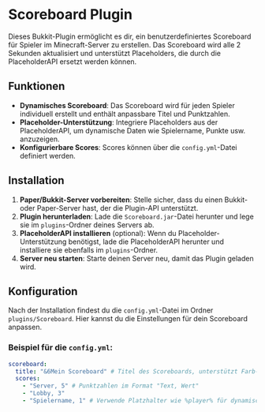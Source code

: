 # Scoreboard Plugin

Dieses Bukkit-Plugin ermöglicht es dir, ein benutzerdefiniertes Scoreboard für Spieler im Minecraft-Server zu erstellen. Das Scoreboard wird alle 2 Sekunden aktualisiert und unterstützt Placeholders, die durch die PlaceholderAPI ersetzt werden können.

## Funktionen

- **Dynamisches Scoreboard**: Das Scoreboard wird für jeden Spieler individuell erstellt und enthält anpassbare Titel und Punktzahlen.
- **Placeholder-Unterstützung**: Integriere Placeholders aus der PlaceholderAPI, um dynamische Daten wie Spielername, Punkte usw. anzuzeigen.
- **Konfigurierbare Scores**: Scores können über die `config.yml`-Datei definiert werden.

## Installation

1. **Paper/Bukkit-Server vorbereiten**: Stelle sicher, dass du einen Bukkit- oder Paper-Server hast, der die Plugin-API unterstützt.
2. **Plugin herunterladen**: Lade die `Scoreboard.jar`-Datei herunter und lege sie im `plugins`-Ordner deines Servers ab.
3. **PlaceholderAPI installieren** (optional): Wenn du Placeholder-Unterstützung benötigst, lade die PlaceholderAPI herunter und installiere sie ebenfalls im `plugins`-Ordner.
4. **Server neu starten**: Starte deinen Server neu, damit das Plugin geladen wird.

## Konfiguration

Nach der Installation findest du die `config.yml`-Datei im Ordner `plugins/Scoreboard`. Hier kannst du die Einstellungen für dein Scoreboard anpassen.

### Beispiel für die `config.yml`:

```yaml
scoreboard:
  title: "&6Mein Scoreboard" # Titel des Scoreboards, unterstützt Farb-Codes
  scores:
    - "Server, 5" # Punktzahlen im Format "Text, Wert"
    - "Lobby, 3"
    - "Spielername, 1" # Verwende Platzhalter wie %player% für dynamische Werte
